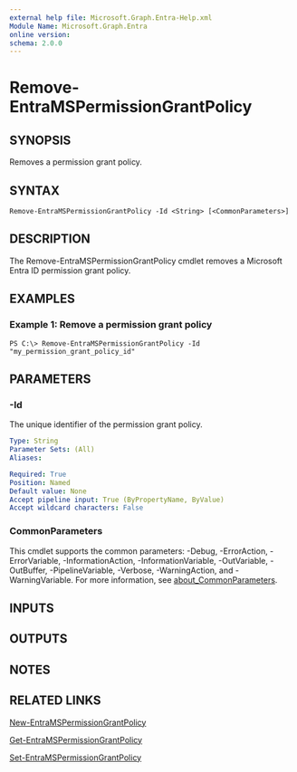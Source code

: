 ```yaml
---
external help file: Microsoft.Graph.Entra-Help.xml
Module Name: Microsoft.Graph.Entra
online version:
schema: 2.0.0
---
```


# Remove-EntraMSPermissionGrantPolicy

## SYNOPSIS
Removes a permission grant policy.

## SYNTAX

```
Remove-EntraMSPermissionGrantPolicy -Id <String> [<CommonParameters>]
```

## DESCRIPTION
The Remove-EntraMSPermissionGrantPolicy cmdlet removes a Microsoft Entra ID permission grant policy.

## EXAMPLES

### Example 1: Remove a permission grant policy
```
PS C:\> Remove-EntraMSPermissionGrantPolicy -Id "my_permission_grant_policy_id"
```

## PARAMETERS

### -Id
The unique identifier of the permission grant policy.

```yaml
Type: String
Parameter Sets: (All)
Aliases:

Required: True
Position: Named
Default value: None
Accept pipeline input: True (ByPropertyName, ByValue)
Accept wildcard characters: False
```

### CommonParameters
This cmdlet supports the common parameters: -Debug, -ErrorAction, -ErrorVariable, -InformationAction, -InformationVariable, -OutVariable, -OutBuffer, -PipelineVariable, -Verbose, -WarningAction, and -WarningVariable. For more information, see [about_CommonParameters](http://go.microsoft.com/fwlink/?LinkID=113216).

## INPUTS

## OUTPUTS

## NOTES

## RELATED LINKS

[New-EntraMSPermissionGrantPolicy]()

[Get-EntraMSPermissionGrantPolicy]()

[Set-EntraMSPermissionGrantPolicy]()

